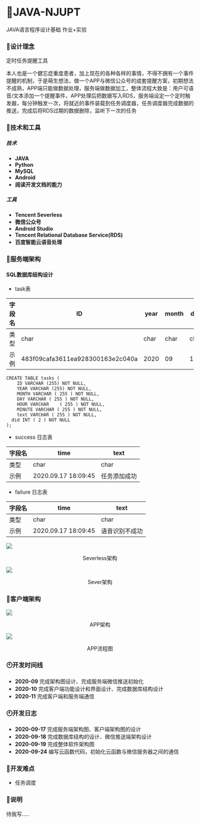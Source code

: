 # 🌴JAVA-NJUPT
JAVA语言程序设计基础 作业+实验

### 🌱设计理念

定时任务提醒工具

本人也是一个健忘症重度患者，加上现在的各种各样的事情，不得不拥有一个事件提醒的机制，于是萌生想法，做一个APP与微信公众号的成套提醒方案，初期想法不成熟，APP端只能做数据处理，服务端做数据加工，整体流程大致是：用户可语音/文本添加一个提醒事件，APP处理后把数据写入RDS，服务端设定一个定时触发器，每分钟触发一次，将就近的事件装载到任务调度器，任务调度器完成数据的推送，完成后将RDS过期的数据删除，监听下一次的任务


### 🔧技术和工具

##### **技术**
* **JAVA**
* **Python**
* **MySQL**
* **Android**
* **阅读开发文档的能力**

##### 工具
* **Tencent Severless**
* **微信公众号**
* **Android Studio**
* **Tencent Relational Database Service(RDS)**
* **百度智能云语音处理**




### 🍊服务端架构
#### SQL数据库结构设计

* task表

|字段名|ID| year|month|day|hour|minute|text|did|
| ----- | ----- | ----- |----- |----- |----- |----- |----- |----- |
| 类型 |char|char |char|char|char|char|char|int|
|示例|483f09cafa3611ea928300163e2c040a|2020|09|17|08|15|提交作业|0|

```
CREATE TABLE tasks (
	ID VARCHAR (255) NOT NULL,
	YEAR VARCHAR (255) NOT NULL,
	MONTH VARCHAR ( 255 ) NOT NULL,
	DAY VARCHAR ( 255 ) NOT NULL,
	HOUR VARCHAR	( 255 ) NOT NULL,
	MINUTE VARCHAR ( 255 ) NOT NULL,
	text VARCHAR ( 255 ) NOT NULL,
  did INT ( 2 ) NOT NULL 
);
```



* success 日志表

| 字段名 | time |text|
| ----- | ----- | ----- |
| 类型 | char |char|
|示例|2020.09.17 18:09:45|任务添加成功|

* failure 日志表

| 字段名 | time |text|
| ----- | ----- | ----- |
| 类型 | char |char|
|示例|2020.09.17 18:09:45|语音识别不成功|


![](https://pcdn.wxiou.cn//20200917203139.png)<p align="center">Severless架构</p>
  

![](https://pcdn.wxiou.cn//20200917201314.png)<p align="center">Sever架构</p>

### 🍉客户端架构


![](https://pcdn.wxiou.cn//20200917183029.png)<p align="center">APP架构</p>


![](https://pcdn.wxiou.cn//20200917192709.png)<p align="center">APP流程图</p>


### 🕙开发时间线
* **2020-09** 完成架构图设计、完成服务端微信推送初始化
* **2020-10** 完成客户端功能设计和界面设计、完成数据库结构设计
* **2020-11** 完成客户端和服务端通信


### 🕙开发日志

* **2020-09-17** 完成服务端架构图、客户端架构图的设计 
* **2020-09-18** 完成数据库结构的设计、微信推送端架构设计
* **2020-09-19** 完成整体软件架构图
* **2020-09-24** 编写云函数代码，初始化云函数与微信服务器之间的通信

### 🍄开发难点
* 任务调度



### 📢说明
待我写.....



